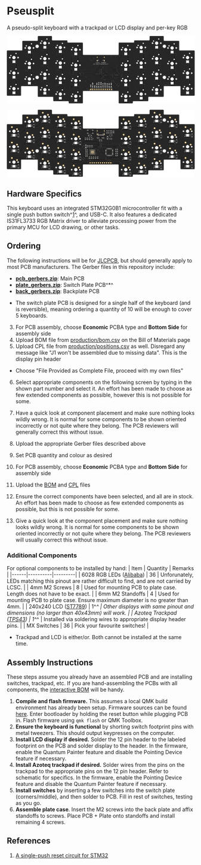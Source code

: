 # Pseusplit

A pseudo-split keyboard with a trackpad or LCD display and per-key RGB

![pcb_top](img/pcb_top.svg)

![pcb_bottom](img/pcb_bottom.svg)

## Hardware Specifics
This keyboard uses an integrated STM32G0B1 microcontroller fit with a single push button switch^[1](#references)^, and USB-C. It also features a dedicated IS31FL3733 RGB Matrix driver to alleviate processing power from the primary MCU for LCD drawing, or other tasks.

## Ordering
The following instructions will be for [JLCPCB](jlcpcb.com), but should generally apply to most PCB manufacturers. The Gerber files in this repository include:
- [**pcb_gerbers.zip**](production/pcb_gerbers.zip): Main PCB
- [**plate_gerbers.zip**](production/plate_gerbers.zip): Switch Plate PCB^*^
- [**back_gerbers.zip**](production/back_gerbers.zip): Backplate PCB

* The switch plate PCB is designed for a single half of the keyboard (and is reversible), meaning ordering a quantity of 10 will be enough to cover 5 keyboards.

3. For PCB assembly, choose **Economic** PCBA type and **Bottom Side** for assembly side
4. Upload BOM file from [production/bom.csv](production/bom.csv) on the Bill of Materials page
5. Upload CPL file from [production/positions.csv](production/positions.csv) as well. Disregard any message like "J1 won't be assembled due to missing data". This is the display pin header
- Choose "File Provided as Complete File, proceed with my own files"
6. Select appropriate components on the following screen by typing in
the shown part number and select it. An effort has been made to choose
as few extended components as possible, however this is not possible
for some.
7. Have a quick look at component placement and make sure nothing
looks wildly wrong. It is normal for some components to be shown
oriented incorrectly or not quite where they belong. The PCB reviewers
will generally correct this without issue.

1. Upload the appropriate Gerber files described above
2. Set PCB quantity and colour as desired
3. For PCB assembly, choose **Economic** PCBA type and **Bottom Side** for assembly side
4. Upload the [BOM](production/bom.csv) and [CPL](production/positions.csv) files
5. Ensure the correct components have been selected, and all are in stock. An effort has been made to choose as few extended components as possible, but this is not possible for some.
6. Give a quick look at the component placement and make sure nothing looks wildly wrong. It is normal for some components to be shown oriented incorrectly or not quite where they belong. The PCB reviewers will usually correct this without issue.

### Additional Components
For optional components to be installed by hand:
| Item | Quantity | Remarks |
|------|----------|---------|
| 6028 RGB LEDs ([Alibaba]((https://www.alibaba.com/product-detail/smd-6028-RGB-led-diode-for_60637386884.html))) | 36 | Unforunately, LEDs matching this pinout are rather difficult to find, and are not carried by LCSC. |
| 4mm M2 Screws | 8 | Used for mounting PCB to plate case. Length does not have to be exact. |
| 6mm M2 Standoffs | 4 | Used for mounting PCB to plate case. Ensure maximum diameter is no greater than 4mm. |
| 240x240 LCD ([ST7789](https://www.adafruit.com/product/3787)) | 1^*^ | Other displays with same pinout and dimensions (no larger than 40x43mm) will work. |
| Azoteq Trackpad ([TPS43](https://www.mouser.com/ProductDetail/Azoteq/TPS43-201A-B?qs=HXFqYaX1Q2x%252BNkQCZlM0ug%3D%3D)) | 1^*^ | Installed via soldering wires to appropriate display header pins. |
| MX Switches | 36 | Pick your favourite switches! |

* Trackpad and LCD is either/or. Both cannot be installed at the same time.

## Assembly Instructions
These steps assume you already have an assembled PCB and are installing switches, trackpad, etc. If you are hand-assembling the PCBs with all components, the [interactive BOM](https://html-preview.github.io/?url=https://github.com/waffle87/pseusplit/blob/master/ibom.html) will be handy.

1. **Compile and flash firmware.** This assumes a local QMK build environment has already been setup. Firmware sources can be found [here](https://git.pngu.org/qmk_me/keyboards/pseusplit). Enter bootloader by holding the reset button while plugging PCB in. Flash firmware using `qmk flash` or QMK Toolbox.
2. **Ensure the keyboard is functional** by shorting switch footprint pins with metal tweezers. This should output keypresses on the computer.
3. **Install LCD display if desired.** Solder the 12 pin header to the labeled footprint on the PCB and solder display to the header. In the firmware, enable the Quantum Painter feature and disable the Pointing Device feature if necessary.
4. **Install Azoteq trackpad if desired.** Solder wires from the pins on the trackpad to the appropriate pins on the 12 pin header. Refer to schematic for specifics. In the firmware, enable the Pointing Device feature and disable the Quantum Painter feature if necessary.
5. **Install switches** by inserting a few switches into the switch plate (corners/middle), and then solder to PCB. Fill in rest of switches, testing as you go.
6. **Assemble plate case**. Insert the M2 screws into the back plate and affix standoffs to screws. Place PCB + Plate onto standoffs and install remaining 4 screws.

## References
1. [A single-push reset circuit for STM32](https://acheronproject.com/reset_article_1/reset_article_1)
